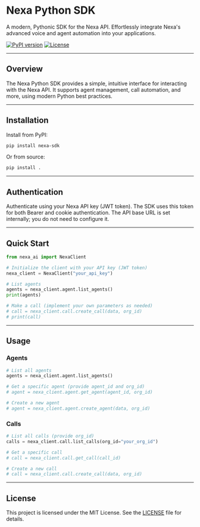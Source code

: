 # Nexa Python SDK

A modern, Pythonic SDK for the Nexa API. Effortlessly integrate Nexa's advanced voice and agent automation into your applications.

[![PyPI version](https://img.shields.io/pypi/v/nexa-sdk.svg)](https://pypi.org/project/nexa-sdk/)
[![License](https://img.shields.io/pypi/l/nexa-sdk.svg)](LICENSE)

---

## Overview

The Nexa Python SDK provides a simple, intuitive interface for interacting with the Nexa API. It supports agent management, call automation, and more, using modern Python best practices.

---

## Installation

Install from PyPI:
```bash
pip install nexa-sdk
```

Or from source:
```bash
pip install .
```

---

## Authentication

Authenticate using your Nexa API key (JWT token). The SDK uses this token for both Bearer and cookie authentication. The API base URL is set internally; you do not need to configure it.

---

## Quick Start

```python
from nexa_ai import NexaClient

# Initialize the client with your API key (JWT token)
nexa_client = NexaClient("your_api_key")

# List agents
agents = nexa_client.agent.list_agents()
print(agents)

# Make a call (implement your own parameters as needed)
# call = nexa_client.call.create_call(data, org_id)
# print(call)
```

---

## Usage

### Agents

```python
# List all agents
agents = nexa_client.agent.list_agents()

# Get a specific agent (provide agent_id and org_id)
# agent = nexa_client.agent.get_agent(agent_id, org_id)

# Create a new agent
# agent = nexa_client.agent.create_agent(data, org_id)
```

### Calls

```python
# List all calls (provide org_id)
calls = nexa_client.call.list_calls(org_id="your_org_id")

# Get a specific call
# call = nexa_client.call.get_call(call_id)

# Create a new call
# call = nexa_client.call.create_call(data, org_id)
```

---

## License

This project is licensed under the MIT License. See the [LICENSE](LICENSE) file for details. 